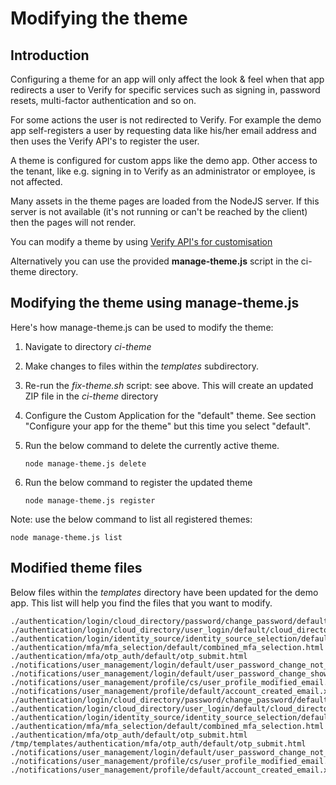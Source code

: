 # Modifying the theme

## Introduction

Configuring a theme for an app will only affect the look & feel when that app redirects a user to Verify for specific services such as signing in, password resets, multi-factor authentication and so on.

For some actions the user is not redirected to Verify. For example the demo app self-registers a user by requesting data like his/her email address and then uses the Verify API's to register the user.

A theme is configured for custom apps like the demo app. Other access to the tenant, like e.g. signing in to Verify as an administrator or employee, is not affected.

Many assets in the theme pages are loaded from the NodeJS server. If
this server is not available (it's not running or can't be reached by
the client) then the pages will not render.

You can modify a theme by using [Verify API's for customisation](https://docs.verify.ibm.com/verify/reference/customization)

Alternatively you can use the provided **manage-theme.js** script in the ci-theme directory.

## Modifying the theme using manage-theme.js

Here's how manage-theme.js can be used to modify the theme:

1. Navigate to directory *ci-theme*
2. Make changes to files within the *templates* subdirectory.
3. Re-run the *fix-theme.sh* script: see above. This will create an updated ZIP file in the *ci-theme* directory
4. Configure the Custom Application for the "default" theme. See section "Configure your app for the theme" but this time you select "default". 
5. Run the below command to delete the currently active theme. 

	```
	node manage-theme.js delete
	```

6. Run the below command to register the updated theme

	```
	node manage-theme.js register
	```
  

Note: use the below command to list all registered themes:

```
node manage-theme.js list
```
## Modified theme files

Below files within the *templates* directory have been updated for the demo app.
This list will help you find the files that you want to modify.

```
./authentication/login/cloud_directory/password/change_password/default/first_login_change_password.html
./authentication/login/cloud_directory/user_login/default/cloud_directory_login.html
./authentication/login/identity_source/identity_source_selection/default/combined_login_selection.html
./authentication/mfa/mfa_selection/default/combined_mfa_selection.html
./authentication/mfa/otp_auth/default/otp_submit.html
./notifications/user_management/login/default/user_password_change_not_show_email.xml
./notifications/user_management/login/default/user_password_change_show_email.xml
./notifications/user_management/profile/cs/user_profile_modified_email.xml
./notifications/user_management/profile/default/account_created_email.xml
./authentication/login/cloud_directory/password/change_password/default/first_login_change_password.html
./authentication/login/cloud_directory/user_login/default/cloud_directory_login.html
./authentication/login/identity_source/identity_source_selection/default/combined_login_selection.html
./authentication/mfa/mfa_selection/default/combined_mfa_selection.html
./authentication/mfa/otp_auth/default/otp_submit.html /tmp/templates/authentication/mfa/otp_auth/default/otp_submit.html
./notifications/user_management/login/default/user_password_change_not_show_email.xml
./notifications/user_management/profile/cs/user_profile_modified_email.xml
./notifications/user_management/profile/default/account_created_email.xml
```

